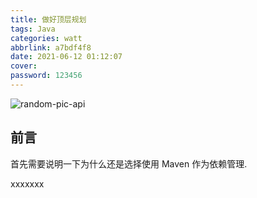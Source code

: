 ```yaml
---
title: 做好顶层规划
tags: Java
categories: watt
abbrlink: a7bdf4f8
date: 2021-06-12 01:12:07
cover:
password: 123456
---
```


![random-pic-api](https://api.dong4j.ink:1024/cover)

## 前言

首先需要说明一下为什么还是选择使用 Maven 作为依赖管理.

xxxxxxx

